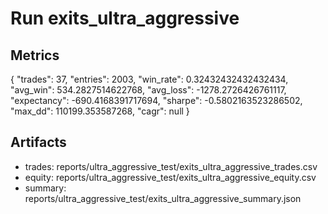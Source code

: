 # Run exits_ultra_aggressive

## Metrics
{
  "trades": 37,
  "entries": 2003,
  "win_rate": 0.32432432432432434,
  "avg_win": 534.2827514622768,
  "avg_loss": -1278.2726426761117,
  "expectancy": -690.4168391717694,
  "sharpe": -0.5802163523286502,
  "max_dd": 110199.353587268,
  "cagr": null
}

## Artifacts
- trades: reports/ultra_aggressive_test/exits_ultra_aggressive_trades.csv
- equity: reports/ultra_aggressive_test/exits_ultra_aggressive_equity.csv
- summary: reports/ultra_aggressive_test/exits_ultra_aggressive_summary.json